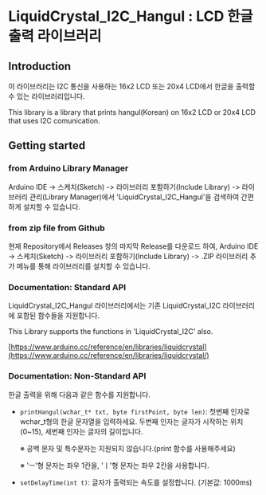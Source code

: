 # LiquidCrystal_I2C_Hangul : LCD 한글 출력 라이브러리

## Introduction

 이 라이브러리는 I2C 통신을 사용하는 16x2 LCD 또는 20x4 LCD에서 한글을 출력할 수 있는 라이브러리입니다.
 
 This library is a library that prints hangul(Korean) on 16x2 LCD or 20x4 LCD that uses I2C comunication.
 
## Getting started
### from Arduino Library Manager
 Arduino IDE -> 스케치(Sketch) -> 라이브러리 포함하기(Include Library) -> 라이브러리 관리(Library Manager)에서 'LiquidCrystal_I2C_Hangul'을 검색하여 간편하게 설치할 수 있습니다.
 
### from zip file from Github
 현재 Repository에서 Releases 창의 마지막 Release를 다운로드 하여,  Arduino IDE -> 스케치(Sketch) -> 라이브러리 포함하기(Include Library) -> .ZIP 라이브러리 추가 메뉴를 통해 라이브러리를 설치할 수 있습니다.

 
### Documentation: Standard API
LiquidCrystal_I2C_Hangul 라이브러리에서는 
기존 LiquidCrystal_I2C 라이브러리에 포함된 함수들을 지원합니다.

This Library supports the functions in 'LiquidCrystal_I2C' also.

[https://www.arduino.cc/reference/en/libraries/liquidcrystal](https://www.arduino.cc/reference/en/libraries/liquidcrystal/)

  
### Documentation: Non-Standard API
한글 출력을 위해 다음과 같은 함수를 지원합니다.
 
- `printHangul(wchar_t* txt, byte firstPoint, byte len)`: 첫번째 인자로 wchar_t형의 한글 문자열을 입력하세요. 두번째 인자는 글자가 시작하는 위치(0~15), 세번째 인자는 글자의 길이입니다.

  ※ 공백 문자 및 특수문자는 지원되지 않습니다.(print 함수를 사용해주세요)

  ※ 'ㅡ'형 문자는 좌우 1칸을, 'ㅣ'형 문자는 좌우 2칸을 사용합니다.

- `setDelayTime(int t)`: 글자가 출력되는 속도를 설정합니다. (기본값: 1000ms)

